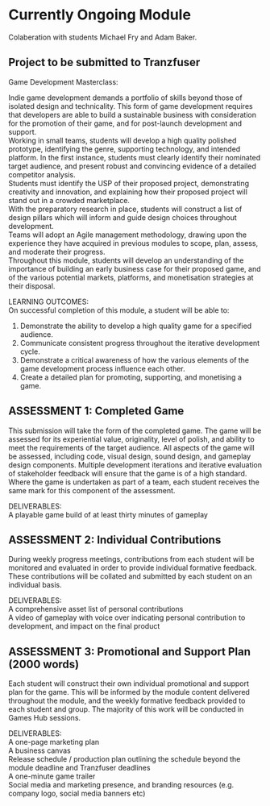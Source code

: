# **Currently Ongoing Module**  
Colaberation with students Michael Fry and Adam Baker.  
## Project to be submitted to Tranzfuser

Game Development Masterclass:

Indie game development demands a portfolio of skills beyond those of isolated design and
technicality. This form of game development requires that developers are able to build a
sustainable business with consideration for the promotion of their game, and for post-launch
development and support.  
Working in small teams, students will develop a high quality polished prototype, identifying the
genre, supporting technology, and intended platform. In the first instance, students must clearly
identify their nominated target audience, and present robust and convincing evidence of a
detailed competitor analysis.  
Students must identify the USP of their proposed project, demonstrating creativity and innovation, 
and explaining how their proposed project will stand out in a crowded marketplace.  
With the preparatory research in place, students will construct a list
of design pillars which will inform and guide design choices throughout development.  
Teams will adopt an Agile management methodology, drawing upon the experience they have
acquired in previous modules to scope, plan, assess, and moderate their progress.  
Throughout this module, students will develop an understanding of the importance of building an
early business case for their proposed game, and of the various potential markets, platforms,
and monetisation strategies at their disposal.

LEARNING OUTCOMES:  
On successful completion of this module, a student will be able to:  
1. Demonstrate the ability to develop a high quality game for a specified audience.  
2. Communicate consistent progress throughout the iterative development cycle.  
3. Demonstrate a critical awareness of how the various elements of the game development
process influence each other.  
4. Create a detailed plan for promoting, supporting, and monetising a game.

## ASSESSMENT 1: Completed Game  
This submission will take the form of the completed game. The game will be assessed for its
experiential value, originality, level of polish, and ability to meet the requirements of the target
audience. All aspects of the game will be assessed, including code, visual design, sound
design, and gameplay design components. Multiple development iterations and iterative
evaluation of stakeholder feedback will ensure that the game is of a high standard. Where the
game is undertaken as part of a team, each student receives the same mark for this component
of the assessment.

DELIVERABLES:  
A playable game build of at least thirty minutes of gameplay

## ASSESSMENT 2: Individual Contributions  
During weekly progress meetings, contributions from each student will be monitored and
evaluated in order to provide individual formative feedback. These contributions will be collated
and submitted by each student on an individual basis.

DELIVERABLES:  
A comprehensive asset list of personal contributions  
A video of gameplay with voice over indicating personal contribution to development,
and impact on the final product

## ASSESSMENT 3: Promotional and Support Plan (2000 words)  
Each student will construct their own individual promotional and support plan for the game. This
will be informed by the module content delivered throughout the module, and the weekly
formative feedback provided to each student and group. The majority of this work will be
conducted in Games Hub sessions.

DELIVERABLES:  
A one-page marketing plan  
A business canvas  
Release schedule / production plan outlining the schedule beyond the module deadline
and Tranzfuser deadlines  
A one-minute game trailer  
Social media and marketing presence, and branding resources (e.g. company logo,
social media banners etc)